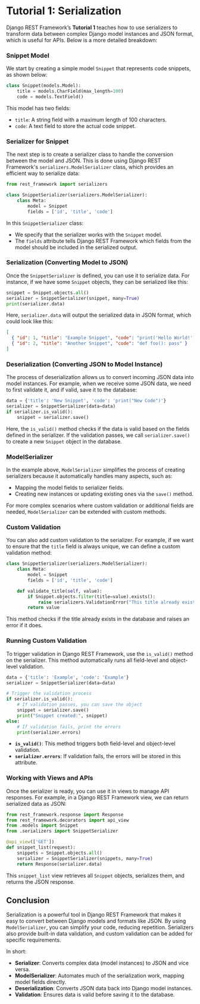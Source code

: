 # Tutorial 1: Serialization

Django REST Framework’s **Tutorial 1** teaches how to use serializers to transform data between complex Django model instances and JSON format, which is useful for APIs. Below is a more detailed breakdown:

### Snippet Model

We start by creating a simple model `Snippet` that represents code snippets, as shown below:

```python
class Snippet(models.Model):
    title = models.CharField(max_length=100)
    code = models.TextField()
```

This model has two fields:

- `title`: A string field with a maximum length of 100 characters.
- `code`: A text field to store the actual code snippet.

### Serializer for Snippet

The next step is to create a serializer class to handle the conversion between the model and JSON. This is done using Django REST Framework's `serializers.ModelSerializer` class, which provides an efficient way to serialize data:

```python
from rest_framework import serializers

class SnippetSerializer(serializers.ModelSerializer):
    class Meta:
        model = Snippet
        fields = ['id', 'title', 'code']
```

In this `SnippetSerializer` class:

- We specify that the serializer works with the `Snippet` model.
- The `fields` attribute tells Django REST Framework which fields from the model should be included in the serialized output.

### Serialization (Converting Model to JSON)

Once the `SnippetSerializer` is defined, you can use it to serialize data. For instance, if we have some `Snippet` objects, they can be serialized like this:

```python
snippet = Snippet.objects.all()
serializer = SnippetSerializer(snippet, many=True)
print(serializer.data)
```

Here, `serializer.data` will output the serialized data in JSON format, which could look like this:

```json
[
  { "id": 1, "title": "Example Snippet", "code": "print('Hello World!')" },
  { "id": 2, "title": "Another Snippet", "code": "def foo(): pass" }
]
```

### Deserialization (Converting JSON to Model Instance)

The process of deserialization allows us to convert incoming JSON data into model instances. For example, when we receive some JSON data, we need to first validate it, and if valid, save it to the database:

```python
data = {'title': 'New Snippet', 'code': 'print("New Code")'}
serializer = SnippetSerializer(data=data)
if serializer.is_valid():
    snippet = serializer.save()
```

Here, the `is_valid()` method checks if the data is valid based on the fields defined in the serializer. If the validation passes, we call `serializer.save()` to create a new `Snippet` object in the database.

### ModelSerializer

In the example above, `ModelSerializer` simplifies the process of creating serializers because it automatically handles many aspects, such as:

- Mapping the model fields to serializer fields.
- Creating new instances or updating existing ones via the `save()` method.

For more complex scenarios where custom validation or additional fields are needed, `ModelSerializer` can be extended with custom methods.

### Custom Validation

You can also add custom validation to the serializer. For example, if we want to ensure that the `title` field is always unique, we can define a custom validation method:

```python
class SnippetSerializer(serializers.ModelSerializer):
    class Meta:
        model = Snippet
        fields = ['id', 'title', 'code']

    def validate_title(self, value):
        if Snippet.objects.filter(title=value).exists():
            raise serializers.ValidationError("This title already exists.")
        return value
```

This method checks if the title already exists in the database and raises an error if it does.

### Running Custom Validation

To trigger validation in Django REST Framework, use the `is_valid()` method on the serializer. This method automatically runs all field-level and object-level validation.

```python
data = {'title': 'Example', 'code': 'Example'}
serializer = SnippetSerializer(data=data)

# Trigger the validation process
if serializer.is_valid():
    # If validation passes, you can save the object
    snippet = serializer.save()
    print("Snippet created:", snippet)
else:
    # If validation fails, print the errors
    print(serializer.errors)
```

- **`is_valid()`**: This method triggers both field-level and object-level validation.
- **`serializer.errors`**: If validation fails, the errors will be stored in this attribute.

### Working with Views and APIs

Once the serializer is ready, you can use it in views to manage API responses. For example, in a Django REST Framework view, we can return serialized data as JSON:

```python
from rest_framework.response import Response
from rest_framework.decorators import api_view
from .models import Snippet
from .serializers import SnippetSerializer

@api_view(['GET'])
def snippet_list(request):
    snippets = Snippet.objects.all()
    serializer = SnippetSerializer(snippets, many=True)
    return Response(serializer.data)
```

This `snippet_list` view retrieves all `Snippet` objects, serializes them, and returns the JSON response.

## Conclusion

Serialization is a powerful tool in Django REST Framework that makes it easy to convert between Django models and formats like JSON. By using `ModelSerializer`, you can simplify your code, reducing repetition. Serializers also provide built-in data validation, and custom validation can be added for specific requirements.

In short:

- **Serializer**: Converts complex data (model instances) to JSON and vice versa.
- **ModelSerializer**: Automates much of the serialization work, mapping model fields directly.
- **Deserialization**: Converts JSON data back into Django model instances.
- **Validation**: Ensures data is valid before saving it to the database.
